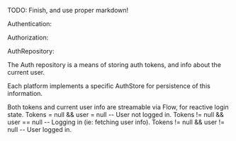 TODO: Finish, and use proper markdown!

Authentication:

Authorization:

AuthRepository:

The Auth repository is a means of storing auth tokens, and info about the current user.

Each platform implements a specific AuthStore for persistence of this information.

Both tokens and current user info are streamable via Flow, for reactive login state.
Tokens = null && user = null -- User not logged in.
Tokens != null && user == null -- Logging in (ie: fetching user info).
Tokens != null && user != null -- User logged in.
